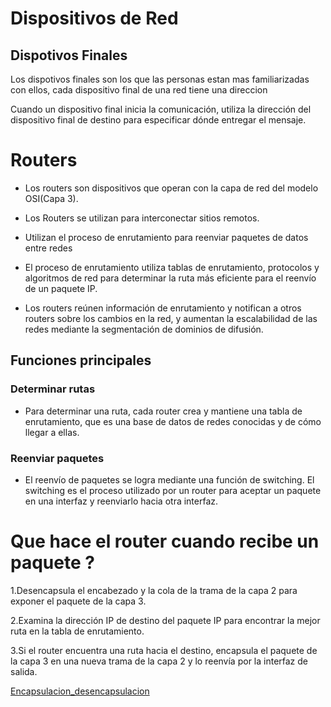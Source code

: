 # Dispositivos de Red

## Dispotivos Finales 

Los dispotivos finales son los que las personas estan mas familiarizadas con ellos, cada dispositivo final de una red tiene una direccion

Cuando un dispositivo final inicia la comunicación, utiliza la dirección del dispositivo final de destino para especificar dónde entregar el mensaje.

# Routers
- Los routers son dispositivos que operan con la capa de red del modelo OSI(Capa 3).

- Los Routers se utilizan para interconectar sitios remotos.

- Utilizan el proceso de enrutamiento para reenviar paquetes de datos entre redes

- El proceso de enrutamiento utiliza tablas de enrutamiento, protocolos y algoritmos de red para determinar la ruta más eficiente para el reenvío de un paquete IP.

- Los routers reúnen información de enrutamiento y notifican a otros routers sobre los cambios en la red, y aumentan la escalabilidad de las redes mediante la segmentación de dominios de difusión.

## Funciones principales 
 
### Determinar rutas
- Para determinar una ruta, cada router crea y mantiene una tabla de enrutamiento, que es una base de datos de redes conocidas y de cómo llegar a ellas.

### Reenviar paquetes
- El reenvío de paquetes se logra mediante una función de switching. El switching es el proceso utilizado por un router para aceptar un paquete en una interfaz y reenviarlo hacia otra interfaz. 

# Que hace el router cuando recibe un paquete ?

1.Desencapsula el encabezado y la cola de la trama de la capa 2 para exponer el paquete de la capa 3.

2.Examina la dirección IP de destino del paquete IP para encontrar la mejor ruta en la tabla de enrutamiento.

3.Si el router encuentra una ruta hacia el destino, encapsula el paquete de la capa 3 en una nueva trama de la capa 2 y lo reenvía por la interfaz de salida.

[Encapsulacion_desencapsulacion][def]

[def]: https://th.bing.com/th/id/OIP.MeVIRvRSA1NQV4Edy3aOnwHaEy?pid=ImgDet&rs=1